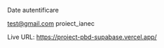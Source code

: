 Date autentificare

test@gmail.com
proiect_ianec

Live URL: https://proiect-pbd-supabase.vercel.app/

